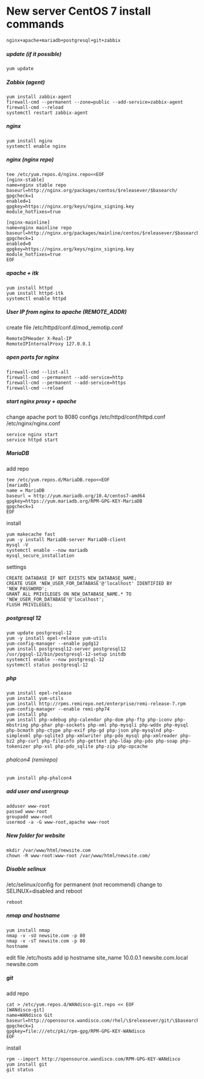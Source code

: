 # New server CentOS 7 install commands

```console
nginx+apache+mariadb+postgresql+git+zabbix
```

##### update (if it possible)
```console
yum update
```

##### Zabbix (agent)
```console
yum install zabbix-agent 
firewall-cmd --permanent --zone=public --add-service=zabbix-agent 
firewall-cmd --reload 
systemctl restart zabbix-agent
```

##### nginx
```console
yum install nginx 
systemctl enable nginx
```
##### nginx (nginx repo)
```console
tee /etc/yum.repos.d/nginx.repo<<EOF  
[nginx-stable]
name=nginx stable repo
baseurl=http://nginx.org/packages/centos/$releasever/$basearch/
gpgcheck=1
enabled=1
gpgkey=https://nginx.org/keys/nginx_signing.key
module_hotfixes=true

[nginx-mainline]
name=nginx mainline repo
baseurl=http://nginx.org/packages/mainline/centos/$releasever/$basearch/
gpgcheck=1
enabled=0
gpgkey=https://nginx.org/keys/nginx_signing.key
module_hotfixes=true
EOF
```

##### apache + itk
```console
yum install httpd 
yum install httpd-itk 
systemctl enable httpd
```
##### User IP from nginx to apache (REMOTE_ADDR)
create file /etc/httpd/conf.d/mod_remotip.conf
```console
RemoteIPHeader X-Real-IP
RemoteIPInternalProxy 127.0.0.1
```
##### open ports for nginx
```console
firewall-cmd --list-all 
firewall-cmd --permanent --add-service=http 
firewall-cmd --permanent --add-service=https 
firewall-cmd --reload
```
##### start nginx proxy + apache
change apache port to 8080 
configs
/etc/httpd/conf/httpd.conf 
/etc/nginx/nginx.conf

```console
service nginx start 
service httpd start
```
##### MariaDB
add repo
```console
tee /etc/yum.repos.d/MariaDB.repo<<EOF  
[mariadb]
name = MariaDB 
baseurl = http://yum.mariadb.org/10.4/centos7-amd64 
gpgkey=https://yum.mariadb.org/RPM-GPG-KEY-MariaDB 
gpgcheck=1 
EOF
```
install
```console
yum makecache fast
yum -y install MariaDB-server MariaDB-client
mysql -V
systemctl enable --now mariadb 
mysql_secure_installation
```
settings
```console
CREATE DATABASE IF NOT EXISTS NEW_DATABASE_NAME; 
CREATE USER 'NEW_USER_FOR_DATABASE'@'localhost' IDENTIFIED BY 'NEW_PASSWORD'; 
GRANT ALL PRIVILEGES ON NEW_DATABASE_NAME.* TO 'NEW_USER_FOR_DATABASE'@'localhost'; 
FLUSH PRIVILEGES;
```

##### postgresql 12
```console
yum update postgresql-12
yum -y install epel-release yum-utils
yum-config-manager --enable pgdg12
yum install postgresql12-server postgresql12
/usr/pgsql-12/bin/postgresql-12-setup initdb
systemctl enable --now postgresql-12
systemctl status postgresql-12
```

##### php
```console
yum install epel-release 
yum install yum-utils 
yum install http://rpms.remirepo.net/enterprise/remi-release-7.rpm 
yum-config-manager --enable remi-php74 
yum install php 
yum install php-xdebug php-calendar php-dom php-ftp php-iconv php-mbstring php-phar php-sockets php-xml php-mysqli php-wddx php-mysql php-bcmath php-ctype php-exif php-gd php-json php-mysqlnd php-simplexml php-sqlite3 php-xmlwriter php-pdo_mysql php-xmlreader php-bz2 php-curl php-fileinfo php-gettext php-ldap php-pdo php-soap php-tokenizer php-xsl php-pdo_sqlite php-zip php-opcache
```
###### phalcon4 (remirepo)
```console
yum install php-phalcon4
```

##### add user and usergroup
```console
adduser www-root 
passwd www-root 
groupadd www-root 
usermod -a -G www-root,apache www-root
```
##### New folder for website
```console
mkdir /var/www/html/newsite.com 
chown -R www-root:www-root /var/www/html/newsite.com/
```
##### Disable selinux
/etc/selinux/config
for permanent (not recommend) change to SELINUX=disabled and reboot
```console
reboot
```
##### nmap and hostname
```console
yum install nmap
nmap -v -sU newsite.com -p 80 
nmap -v -sT newsite.com -p 80 
hostname
```
edit file /etc/hosts
add ip hostname site_name
10.0.0.1 newsite.com.local newsite.com

##### git
add repo
```console
cat > /etc/yum.repos.d/WANdisco-git.repo << EOF 
[WANdisco-git] 
name=WANdisco Git 
baseurl=http://opensource.wandisco.com/rhel/\$releasever/git/\$basearch 
gpgcheck=1 
gpgkey=file:///etc/pki/rpm-gpg/RPM-GPG-KEY-WANdisco 
EOF
```
install
```console
rpm --import http://opensource.wandisco.com/RPM-GPG-KEY-WANdisco 
yum install git 
git status
```
